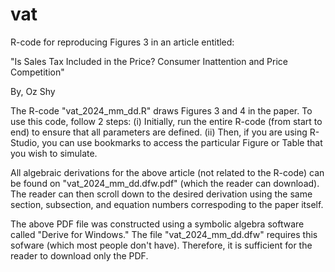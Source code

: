 # vat
R-code for reproducing Figures 3 in an article entitled:

"Is Sales Tax Included in the Price? Consumer Inattention and Price Competition"

By, Oz Shy

The R-code "vat_2024_mm_dd.R" draws Figures 3 and 4 in the paper. To use this code, follow 2 steps: (i) Initially, run the entire R-code (from start to end) to ensure that all parameters are defined. (ii) Then, if you are using R-Studio, you can use bookmarks to access the particular Figure or Table that you wish to simulate.

All algebraic derivations for the above article (not related to the R-code) can be found on "vat_2024_mm_dd.dfw.pdf" (which the reader can download). The reader can then scroll down to the desired derivation using the same section, subsection, and equation numbers correspoding to the paper itself.

The above PDF file was constructed using a symbolic algebra software called "Derive for Windows." The file "vat_2024_mm_dd.dfw" requires this sofware (which most people don't have). Therefore, it is sufficient for the reader to download only the PDF.
